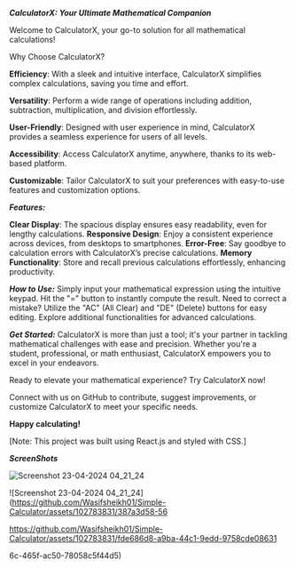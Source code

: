***CalculatorX: Your Ultimate Mathematical Companion***

Welcome to CalculatorX, your go-to solution for all mathematical calculations!

Why Choose CalculatorX?

**Efficiency**: With a sleek and intuitive interface, CalculatorX simplifies complex calculations, saving you time and effort.

**Versatility**: Perform a wide range of operations including addition, subtraction, multiplication, and division effortlessly.

**User-Friendly**: Designed with user experience in mind, CalculatorX provides a seamless experience for users of all levels.

**Accessibility**: Access CalculatorX anytime, anywhere, thanks to its web-based platform.

**Customizable**: Tailor CalculatorX to suit your preferences with easy-to-use features and customization options.


***Features:***

**Clear Display**: The spacious display ensures easy readability, even for lengthy calculations.
**Responsive Design**: Enjoy a consistent experience across devices, from desktops to smartphones.
**Error-Free**: Say goodbye to calculation errors with CalculatorX’s precise calculations.
**Memory Functionality**: Store and recall previous calculations effortlessly, enhancing productivity.

***How to Use:***
Simply input your mathematical expression using the intuitive keypad.
Hit the "=" button to instantly compute the result.
Need to correct a mistake? Utilize the "AC" (All Clear) and "DE" (Delete) buttons for easy editing.
Explore additional functionalities for advanced calculations.

***Get Started:***
CalculatorX is more than just a tool; it's your partner in tackling mathematical challenges with ease and precision. Whether you're a student, professional, or math enthusiast, CalculatorX empowers you to excel in your endeavors.

Ready to elevate your mathematical experience? Try CalculatorX now!

Connect with us on GitHub to contribute, suggest improvements, or customize CalculatorX to meet your specific needs.

**Happy calculating!**

[Note: This project was built using React.js and styled with CSS.]

***ScreenShots***

![Screenshot 23-04-2024 04_21_24](https://github.com/Wasifsheikh01/Simple-Calculator/assets/102783831/0acfdc2a-605a-4d76-a6c1-74297ebae37e)





![Screenshot 23-04-2024 04_21_24](https://github.com/Wasifsheikh01/Simple-Calculator/assets/102783831/387a3d58-56

https://github.com/Wasifsheikh01/Simple-Calculator/assets/102783831/fde686d8-a9ba-44c1-9edd-9758cde08631

6c-465f-ac50-78058c5f44d5)



